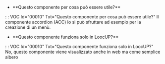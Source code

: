 - \*\*Questo componente per cosa può essere utile?\*\*

 :  : VOC Id="00010" Txt="Questo componente per cosa può essere utile?"
Il componente accordion (ACC) lo si può sfruttare ad esempio per la creazione di un menù.

- \*\*Questo componente funziona solo in LoocUP?\*\*

 :  : VOC Id="00010" Txt="Questo componente funziona solo in LoocUP?"
No, questo componente viene visualizzato anche in web ma come semplice albero
